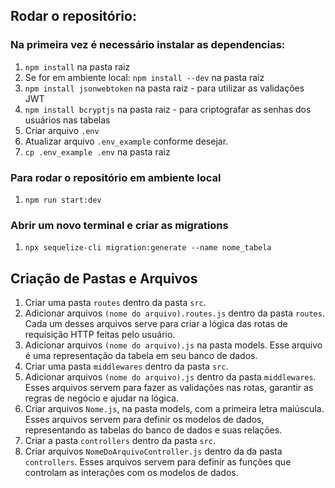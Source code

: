 ## Rodar o repositório:

### Na primeira vez é necessário instalar as dependencias:
1. `npm install` na pasta raiz
2. Se for em ambiente local: `npm install --dev` na pasta raiz
3. `npm install jsonwebtoken` na pasta raiz  - para utilizar as validações JWT
4. `npm install bcryptjs` na pasta raiz - para criptografar as senhas dos usuários nas tabelas
5. Criar arquivo `.env`
6. Atualizar arquivo `.env_example` conforme desejar.
7. `cp .env_example .env` na pasta raiz

### Para rodar o repositório em ambiente local
1. `npm run start:dev`

### Abrir um novo terminal e criar as migrations
1. `npx sequelize-cli migration:generate --name nome_tabela`

## Criação de Pastas e Arquivos
1. Criar uma pasta `routes` dentro da pasta `src`.
2. Adicionar arquivos `(nome do arquivo).routes.js` dentro da pasta `routes`.
    Cada um desses arquivos serve para criar a lógica das rotas de requisição HTTP feitas pelo usuário.
3. Adicionar arquivos `(nome do arquivo).js` na pasta models.
    Esse arquivo é uma representação da tabela em seu banco de dados.
4. Criar uma pasta `middlewares` dentro da pasta `src`.
5. Adicionar arquivos `(nome do arquivo).js` dentro da pasta `middlewares`.
    Esses arquivos servem para fazer as validações nas rotas, garantir as regras de negócio e ajudar na lógica.
6. Criar arquivos `Nome.js`, na pasta models, com a primeira letra maiúscula.
    Esses arquivos servem para definir os modelos de dados, representando as tabelas do banco de dados e suas relações.
7. Criar a pasta `controllers` dentro da pasta `src`.
8. Criar arquivos `NomeDoArquivoController.js` dentro da da pasta `controllers`.
    Esses arquivos servem para definir as funções que controlam as interações com os modelos de dados.